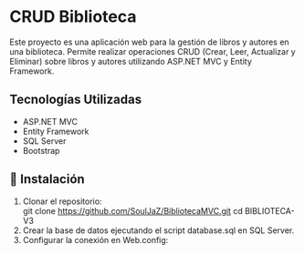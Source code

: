 # CRUD Biblioteca  

Este proyecto es una aplicación web para la gestión de libros y autores en una biblioteca. Permite realizar operaciones CRUD (Crear, Leer, Actualizar y Eliminar) sobre libros y autores utilizando ASP.NET MVC y Entity Framework.

## Tecnologías Utilizadas  
- ASP.NET MVC  
- Entity Framework  
- SQL Server  
- Bootstrap  

## 📂 Instalación  

1. Clonar el repositorio:  
   git clone https://github.com/SoulJaZ/BibliotecaMVC.git
   cd BIBLIOTECA-V3
2. Crear la base de datos ejecutando el script database.sql en SQL Server.
3. Configurar la conexión en Web.config:
    <connectionStrings>
      <add name="BibliotecaContext" connectionString="Server=SU_SERVIDOR;Database=Biblioteca;Trusted_Connection=True;" providerName="System.Data.SqlClient"/>
    </connectionStrings>


